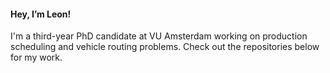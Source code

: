 
#### Hey, I’m Leon!
I'm a third-year PhD candidate at VU Amsterdam working on production scheduling and vehicle routing problems. 
Check out the repositories below for my work.
